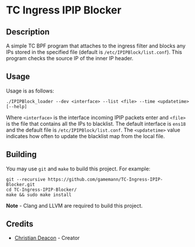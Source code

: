 # TC Ingress IPIP Blocker
## Description
A simple TC BPF program that attaches to the ingress filter and blocks any IPs stored in the specified file (default is `/etc/IPIPBlock/list.conf`). This program checks the source IP of the inner IP header.

## Usage
Usage is as follows:

```
./IPIPBlock_loader --dev <interface> --list <file> --time <updatetime> [--help]
```

Where `<interface>` is the interface incoming IPIP packets enter and `<file>` is the file that contains all the IPs to blacklist. The default interface is `ens18` and the default file is `/etc/IPIPBlock/list.conf`. The `<updatetime>` value indicates how often to update the blacklist map from the local file.

## Building
You may use `git` and `make` to build this project. For example:

```
git --recursive https://github.com/gamemann/TC-Ingress-IPIP-Blocker.git
cd TC-Ingress-IPIP-Blocker/
make && sudo make install
```

**Note** - Clang and LLVM are required to build this project.

## Credits
* [Christian Deacon](https://www.linkedin.com/in/christian-deacon-902042186/) - Creator